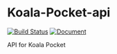 # Koala-Pocket-api

[![Build Status](https://travis-ci.org/TSY-and-CIJ/Koala-Pocket-api.svg?branch=develop)](https://travis-ci.org/TSY-and-CIJ/Koala-Pocket-api)
[![Document](https://img.shields.io/badge/doc-Koala--Pocket--api-blue.svg)](https://tsy-and-cij.github.io/Koala-Pocket-api/)

API for Koala Pocket
